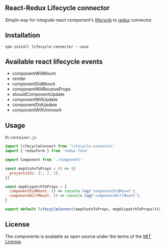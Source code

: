 ## React-Redux Lifecycle connector
Simple way for integrate react component's [lifecycle](https://reactjs.org/docs/state-and-lifecycle.html) to [redux](https://github.com/reactjs/redux) connector.

## Installation
    npm install lifecycle-connector --save

## Available react lifecycle events
- componentWillMount
- render
- componentDidMount
- componentWillReceiveProps
- shouldComponentUpdate
- componentWillUpdate
- componentDidUpdate
- componentWillUnmount

## Usage
In ```container.js```

```javascript
import lifecycleConnect from 'lifecycle-connector'
import { reduxForm } from 'redux-form'

import Component from './Component'

const mapStateToProps = () => ({
  projectsIds: [1, 2, 3],
})

const mapDispatchToProps = {
  componentDidMount: () => console.log('componentDidMount'),
  componentWillMount: () => console.log('componentWillMount'),
}

export default lifecycleConnect(mapStateToProps, mapDispatchToProps)(Component)
```

## License

The components is available as open source under the terms of the [MIT License](http://opensource.org/licenses/MIT).
